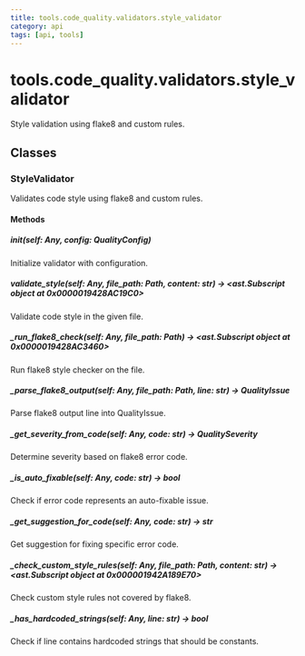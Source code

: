 ```yaml
---
title: tools.code_quality.validators.style_validator
category: api
tags: [api, tools]
---
```


# tools.code_quality.validators.style_validator

Style validation using flake8 and custom rules.

## Classes

### StyleValidator

Validates code style using flake8 and custom rules.

#### Methods

##### __init__(self: Any, config: QualityConfig)

Initialize validator with configuration.

##### validate_style(self: Any, file_path: Path, content: str) -> <ast.Subscript object at 0x0000019428AC19C0>

Validate code style in the given file.

##### _run_flake8_check(self: Any, file_path: Path) -> <ast.Subscript object at 0x0000019428AC3460>

Run flake8 style checker on the file.

##### _parse_flake8_output(self: Any, file_path: Path, line: str) -> QualityIssue

Parse flake8 output line into QualityIssue.

##### _get_severity_from_code(self: Any, code: str) -> QualitySeverity

Determine severity based on flake8 error code.

##### _is_auto_fixable(self: Any, code: str) -> bool

Check if error code represents an auto-fixable issue.

##### _get_suggestion_for_code(self: Any, code: str) -> str

Get suggestion for fixing specific error code.

##### _check_custom_style_rules(self: Any, file_path: Path, content: str) -> <ast.Subscript object at 0x000001942A189E70>

Check custom style rules not covered by flake8.

##### _has_hardcoded_strings(self: Any, line: str) -> bool

Check if line contains hardcoded strings that should be constants.


